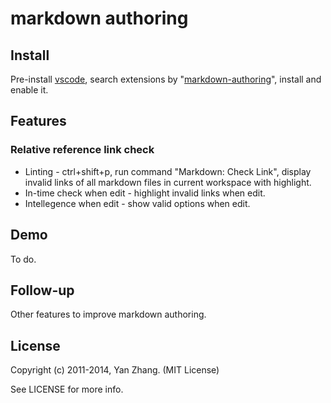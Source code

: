 # markdown authoring

## Install
Pre-install [vscode][vscode-download-link], search extensions by "[markdown-authoring][extension-download-link]", install and enable it.

## Features

### Relative reference link check
* Linting - ctrl+shift+p, run command "Markdown: Check Link", display invalid links of all markdown files in current workspace with highlight.
* In-time check when edit - highlight invalid links when edit.
* Intellegence when edit - show valid options when edit.

## Demo

To do.

## Follow-up

Other features to improve markdown authoring.

## License

Copyright (c) 2011-2014, Yan Zhang. (MIT License)

See LICENSE for more info.

[vscode-download-link]: https://code.visualstudio.com/download
[extension-download-link]: https://marketplace.visualstudio.com/items?itemName=yanz.markdown-authoring